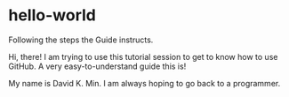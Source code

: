 # hello-world
Following the steps the Guide instructs.

Hi, there!
I am trying to use this tutorial session to get to know how to use GitHub.
A very easy-to-understand guide this is!

My name is David K. Min.  I am always hoping to go back to a programmer.
